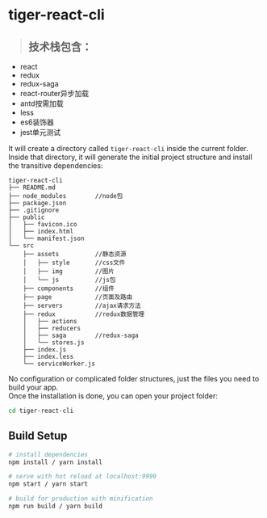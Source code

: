 # tiger-react-cli
> ## 技术栈包含：
- react
- redux
- redux-saga
- react-router异步加载
- antd按需加载
- less
- es6装饰器
- jest单元测试

It will create a directory called `tiger-react-cli` inside the current folder.<br>
Inside that directory, it will generate the initial project structure and install the transitive dependencies:

```
tiger-react-cli
├── README.md
├── node_modules        //node包
├── package.json
├── .gitignore
├── public
│   ├── favicon.ico
│   ├── index.html
│   └── manifest.json
└── src
    ├── assets          //静态资源
    │   ├── style       //css文件
    │   ├── img         //图片
    │   └── js          //js包
    ├── components      //组件
    ├── page            //页面及路由
    ├── servers         //ajax请求方法
    ├── redux           //redux数据管理
    │   ├── actions
    │   ├── reducers
    │   ├── saga        //redux-saga
    │   └── stores.js
    ├── index.js
    ├── index.less
    └── serviceWorker.js
```

No configuration or complicated folder structures, just the files you need to build your app.<br>
Once the installation is done, you can open your project folder:

```sh
cd tiger-react-cli
```

## Build Setup

``` bash
# install dependencies
npm install / yarn install

# serve with hot reload at localhost:9999
npm start / yarn start

# build for production with minification
npm run build / yarn build

```

